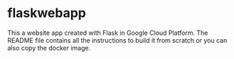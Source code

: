 # flaskwebapp
This a website app created with Flask in Google Cloud Platform. The README file contains all the instructions to build it from scratch or you can also copy the docker image.
